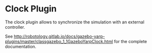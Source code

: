 Clock Plugin
===================

The clock plugin allows to synchronize the simulation with an external controller.

See http://robotology.gitlab.io/docs/gazebo-yarp-plugins/master/classgazebo_1_1GazeboYarpClock.html for the complete documentation.

